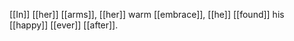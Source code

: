 [[In]] [[her]] [[arms]], [[her]] warm [[embrace]], [[he]] [[found]] his [[happy]] [[ever]] [[after]].